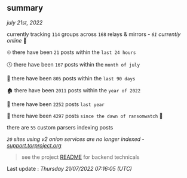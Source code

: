 
## summary
_july 21st, 2022_

currently tracking `114` groups across `168` relays & mirrors - _`61` currently online_ 📡

⏲ there have been `21` posts within the `last 24 hours`

🕓 there have been `167` posts within the `month of july`

📅 there have been `805` posts within the `last 90 days`

🏚 there have been `2011` posts within the `year of 2022`

🚀 there have been `2252` posts `last year`

🦕 there have been `4297` posts `since the dawn of ransomwatch` 🐣

there are `55` custom parsers indexing posts

_`20` sites using v2 onion services are no longer indexed - [support.torproject.org](https://support.torproject.org/onionservices/v2-deprecation/)_

> see the project [README](https://github.com/jmousqueton/ransomwatch#readme) for backend technicals



Last update : _Thursday 21/07/2022 07:16:05 (UTC)_

